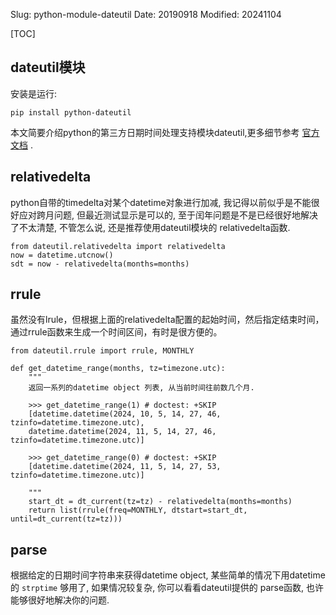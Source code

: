 Slug: python-module-dateutil
Date: 20190918
Modified: 20241104


[TOC]

## dateutil模块
安装是运行:

```
pip install python-dateutil
```

本文简要介绍python的第三方日期时间处理支持模块dateutil,更多细节参考 [官方文档](https://dateutil.readthedocs.io/en/stable/) .



## relativedelta
python自带的timedelta对某个datetime对象进行加减, 我记得以前似乎是不能很好应对跨月问题, 但最近测试显示是可以的, 至于闰年问题是不是已经很好地解决了不太清楚, 不管怎么说, 还是推荐使用dateutil模块的 relativedelta函数.


```
from dateutil.relativedelta import relativedelta
now = datetime.utcnow()
sdt = now - relativedelta(months=months)
```



## rrule
虽然没有lrule，但根据上面的relativedelta配置的起始时间，然后指定结束时间，通过rrule函数来生成一个时间区间，有时是很方便的。

```
from dateutil.rrule import rrule, MONTHLY

def get_datetime_range(months, tz=timezone.utc):
    """
    返回一系列的datetime object 列表, 从当前时间往前数几个月.

    >>> get_datetime_range(1) # doctest: +SKIP
    [datetime.datetime(2024, 10, 5, 14, 27, 46, tzinfo=datetime.timezone.utc),
    datetime.datetime(2024, 11, 5, 14, 27, 46, tzinfo=datetime.timezone.utc)]

    >>> get_datetime_range(0) # doctest: +SKIP
    [datetime.datetime(2024, 11, 5, 14, 27, 53, tzinfo=datetime.timezone.utc)]

    """
    start_dt = dt_current(tz=tz) - relativedelta(months=months)
    return list(rrule(freq=MONTHLY, dtstart=start_dt, until=dt_current(tz=tz)))

```



## parse
根据给定的日期时间字符串来获得datetime object, 某些简单的情况下用datetime的 `strptime` 够用了, 如果情况较复杂, 你可以看看dateutil提供的 parse函数, 也许能够很好地解决你的问题.

